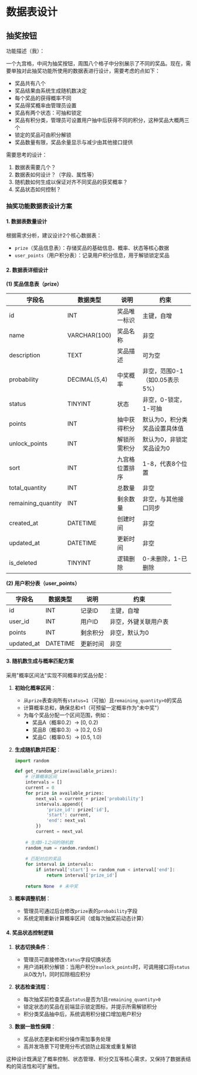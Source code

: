 
# 数据表设计

## 抽奖按钮

功能描述（我）：

一个九宫格，中间为抽奖按钮，周围八个格子中分别展示了不同的奖品。现在，需要单独对此抽奖功能所使用的数据表进行设计，需要考虑的点如下：
- 奖品共有八个
- 奖品结果由系统生成随机数决定
- 每个奖品的获得概率不同
- 奖品得奖概率由管理员设置
- 奖品有两个状态：可抽和锁定
- 奖品有积分类，管理员可设置用户抽中后获得不同的积分，这种奖品大概两三个
- 锁定的奖品可由积分解锁
- 奖品数量有限，奖品余量显示与减少由其他接口提供

需要思考的设计：
1. 数据表需要几个？
2. 数据表如何设计？（字段、属性等）
3. 随机数如何生成以保证对齐不同奖品的获奖概率？
4. 奖品状态如何控制？




### 抽奖功能数据表设计方案

#### 1. 数据表数量设计
根据需求分析，建议设计2个核心数据表：
- `prize`（奖品信息表）：存储奖品的基础信息、概率、状态等核心数据
- `user_points`（用户积分表）：记录用户积分信息，用于解锁锁定奖品

#### 2. 数据表详细设计

**(1) 奖品信息表（prize）**

| 字段名 | 数据类型 | 说明 | 约束 |
|--------|----------|------|------|
| id | INT | 奖品唯一标识 | 主键，自增 |
| name | VARCHAR(100) | 奖品名称 | 非空 |
| description | TEXT | 奖品描述 | 可为空 |
| probability | DECIMAL(5,4) | 中奖概率 | 非空，范围0-1（如0.05表示5%） |
| status | TINYINT | 状态 | 非空，0-锁定，1-可抽 |
| points | INT | 抽中获得积分 | 默认为0，积分类奖品设置具体值 |
| unlock_points | INT | 解锁所需积分 | 默认为0，非锁定奖品设为0 |
| sort | INT | 九宫格位置排序 | 1-8，代表8个位置 |
| total_quantity | INT | 总数量 | 非空 |
| remaining_quantity | INT | 剩余数量 | 非空，与其他接口同步 |
| created_at | DATETIME | 创建时间 | 非空 |
| updated_at | DATETIME | 更新时间 | 非空 |
| is_deleted | TINYINT | 逻辑删除 | 0-未删除，1-已删除 |

**(2) 用户积分表（user_points）**

| 字段名 | 数据类型 | 说明 | 约束 |
|--------|----------|------|------|
| id | INT | 记录ID | 主键，自增 |
| user_id | INT | 用户ID | 非空，外键关联用户表 |
| points | INT | 剩余积分 | 非空，默认为0 |
| updated_at | DATETIME | 更新时间 | 非空 |

#### 3. 随机数生成与概率匹配方案

采用"概率区间法"实现不同概率的奖品分配：

1. **初始化概率区间**：
   - 从`prize`表查询所有`status=1`（可抽）且`remaining_quantity>0`的奖品
   - 计算概率总和，确保总和≤1（可预留一定概率作为"未中奖"）
   - 为每个奖品分配一个区间范围，例如：
     - 奖品A（概率0.2）→ [0, 0.2)
     - 奖品B（概率0.3）→ [0.2, 0.5)
     - 奖品C（概率0.5）→ [0.5, 1.0)

2. **生成随机数并匹配**：
   ```python
   import random
   
   def get_random_prize(available_prizes):
       # 计算概率区间
       intervals = []
       current = 0
       for prize in available_prizes:
           next_val = current + prize['probability']
           intervals.append({
               'prize_id': prize['id'],
               'start': current,
               'end': next_val
           })
           current = next_val
       
       # 生成0-1之间的随机数
       random_num = random.random()
       
       # 匹配对应的奖品
       for interval in intervals:
           if interval['start'] <= random_num < interval['end']:
               return interval['prize_id']
       
       return None  # 未中奖
   ```

3. **概率调整机制**：
   - 管理员可通过后台修改`prize`表的`probability`字段
   - 系统定期重新计算概率区间（或每次抽奖前动态计算）

#### 4. 奖品状态控制逻辑

1. **状态切换条件**：
   - 管理员可直接修改`status`字段切换状态
   - 用户消耗积分解锁：当用户积分≥`unlock_points`时，可调用接口将`status`从0改为1，同时扣除相应积分

2. **状态检查流程**：
   - 每次抽奖前检查奖品`status`是否为1且`remaining_quantity>0`
   - 锁定状态的奖品在前端显示锁定图标，并提示所需解锁积分
   - 积分类奖品抽中后，系统调用积分接口增加用户积分

3. **数据一致性保障**：
   - 奖品状态更新和积分操作需加事务处理
   - 高并发场景下可使用分布式锁防止超发或重复解锁

这种设计既满足了概率控制、状态管理、积分交互等核心需求，又保持了数据表结构的简洁性和可扩展性。
